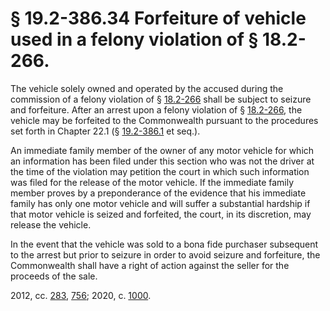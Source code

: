 # § 19.2-386.34 Forfeiture of vehicle used in a felony violation of § 18.2-266.

<p>The vehicle solely owned and operated by the accused during the commission of a felony violation of § <a href='/vacode/18.2-266/'>18.2-266</a> shall be subject to seizure and forfeiture. After an arrest upon a felony violation of § <a href='/vacode/18.2-266/'>18.2-266</a>, the vehicle may be forfeited to the Commonwealth pursuant to the procedures set forth in Chapter 22.1 (§ <a href='/vacode/19.2-386.1/'>19.2-386.1</a> et seq.).</p><p>An immediate family member of the owner of any motor vehicle for which an information has been filed under this section who was not the driver at the time of the violation may petition the court in which such information was filed for the release of the motor vehicle. If the immediate family member proves by a preponderance of the evidence that his immediate family has only one motor vehicle and will suffer a substantial hardship if that motor vehicle is seized and forfeited, the court, in its discretion, may release the vehicle.</p><p>In the event that the vehicle was sold to a bona fide purchaser subsequent to the arrest but prior to seizure in order to avoid seizure and forfeiture, the Commonwealth shall have a right of action against the seller for the proceeds of the sale.</p><p>2012, cc. <a href='http://lis.virginia.gov/cgi-bin/legp604.exe?121+ful+CHAP0283'>283</a>, <a href='http://lis.virginia.gov/cgi-bin/legp604.exe?121+ful+CHAP0756'>756</a>; 2020, c. <a href='http://lis.virginia.gov/cgi-bin/legp604.exe?201+ful+CHAP1000'>1000</a>.</p>